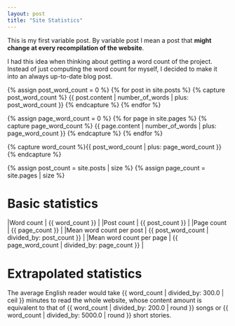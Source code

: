 ```yaml
---
layout: post
title: "Site Statistics"
---
```


This is my first variable post. By variable post I mean a post that **might
change at every recompilation of the website**.

I had this idea when thinking about getting a word count of the project.
Instead of just computing the word count for myself, I decided to make it into
an always up-to-date blog post.

{% assign post_word_count = 0 %}
{% for post in site.posts %}
  {% capture post_word_count %}
    {{ post.content | number_of_words | plus: post_word_count }}
  {% endcapture %}
{% endfor %}

{% assign page_word_count = 0 %}
{% for page in site.pages %}
  {% capture page_word_count %}
    {{ page.content | number_of_words | plus: page_word_count }}
  {% endcapture %}
{% endfor %}

{% capture word_count %}{{ post_word_count | plus: page_word_count }}{% endcapture %}

{% assign post_count = site.posts | size %}
{% assign page_count = site.pages | size %}

# Basic statistics

|Word count               | {{ word_count }}  |
|Post count               | {{ post_count }}                               |
|Page count               | {{ page_count }}                               |
|Mean word count per post | {{ post_word_count | divided_by: post_count }} |
|Mean word count per page | {{ page_word_count | divided_by: page_count }} |

# Extrapolated statistics

The average English reader would take {{ word_count | divided_by: 300.0 | ceil }}
minutes to read the whole website, whose content amount is equivalent to that of
{{ word_count | divided_by: 200.0 | round }} songs or
{{ word_count | divided_by: 5000.0 | round }} short stories.

